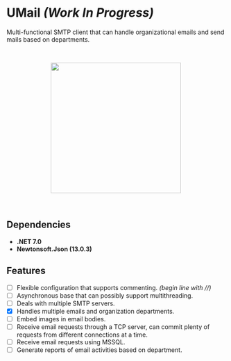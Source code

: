 # UMail  _(Work In Progress)_

Multi-functional SMTP client that can handle organizational emails and send mails based on departments.

<br>
<p align="center">
  <img src="https://cdn-icons-png.flaticon.com/512/5578/5578703.png" height="300">
</p>
<br>

## Dependencies
- **.NET 7.0**
- **Newtonsoft.Json (13.0.3)**

## Features
- [ ] Flexible configuration that supports commenting. _(begin line with //)_
- [ ] Asynchronous base that can possibly support multithreading.
- [ ] Deals with multiple SMTP servers.
- [x] Handles multiple emails and organization departments.
- [ ] Embed images in email bodies.
- [ ] Receive email requests through a TCP server, can commit plenty of requests from different connections at a time.
- [ ] Receive email requests using MSSQL.
- [ ] Generate reports of email activities based on department.
